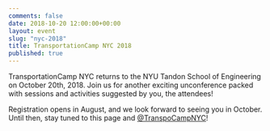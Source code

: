 ```yaml
---
comments: false
date: 2018-10-20 12:00:00+00:00
layout: event
slug: "nyc-2018"
title: TransportationCamp NYC 2018
published: true
---
```


TransportationCamp NYC returns to the NYU Tandon School of Engineering on October 20th, 2018.  Join us for another exciting unconference packed with sessions and activities suggested by you, the attendees!

Registration opens in August, and we look forward to seeing you in October.  Until then, stay tuned to this page and [@TranspoCampNYC](https://twitter.com/transpocampnyc)!